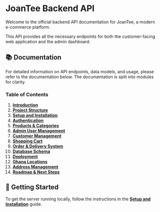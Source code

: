 # JoanTee Backend API

Welcome to the official backend API documentation for JoanTee, a modern e-commerce platform.

This API provides all the necessary endpoints for both the customer-facing web application and the admin dashboard.

## 📚 Documentation

For detailed information on API endpoints, data models, and usage, please refer to the documentation below. The documentation is split into modules for clarity.

### Table of Contents

1.  [**Introduction**](./docs/01-introduction.md)
2.  [**Project Structure**](./docs/02-project-structure.md)
3.  [**Setup and Installation**](./docs/03-setup-and-installation.md)
4.  [**Authentication**](./docs/04-authentication.md)
5.  [**Products & Categories**](./docs/05-products.md)
6.  [**Admin User Management**](./docs/06-users-management.md)
7.  [**Customer Management**](./docs/07-customer-management.md)
8.  [**Shopping Cart**](./docs/08-shopping-cart.md)
9.  [**Order & Delivery System**](./docs/09-order-management.md)
10. [**Database Schema**](./docs/10-database-schema.md)
11. [**Deployment**](./docs/11-deployment.md)
12. [**Ghana Locations**](./docs/13-ghana-locations.md)
13. [**Address Management**](./docs/14-address-management.md)
14. [**Roadmap & Next Steps**](./docs/12-next-steps.md)

## 🚀 Getting Started

To get the server running locally, follow the instructions in the [**Setup and Installation**](./docs/03-setup-and-installation.md) guide.
